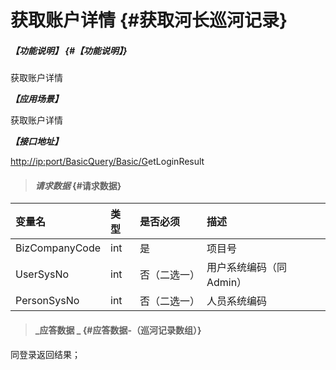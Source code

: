 # 获取账户详情 {#获取河长巡河记录}

##### _【功能说明】_ {#【功能说明】}

获取账户详情

_**【应用场景】**_

获取账户详情

_**【接口地址】**_

[http://ip:port/BasicQuery/](http://ip:port/HMQuery/PatrolRiver/GetPatrolRivers)[Basic](http://ip:port/HMQuery/PatrolRiver/GetPatrolRivers)[/G](http://ip:port/HMQuery/PatrolRiver/GetPatrolRivers)etLoginResult

> #### _请求数据_ {#请求数据}

| 变量名 | 类型 | 是否必须 | 描述 |
| :--- | :--- | :--- | :--- |
| BizCompanyCode | int | 是 | 项目号 |
| UserSysNo | int | 否（二选一） | 用户系统编码（同Admin） |
| PersonSysNo | int | 否（二选一） | 人员系统编码 |

> #### _应答数据 _ {#应答数据-（巡河记录数组）}

同登录返回结果；

